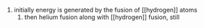 1. initially energy is generated by the fusion of [[hydrogen]] atoms
	1. then helium fusion along with [[hydrogen]] fusion, still